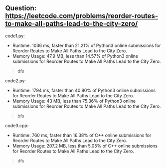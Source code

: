 ## Question: https://leetcode.com/problems/reorder-routes-to-make-all-paths-lead-to-the-city-zero/

code1.py:
* Runtime: 1036 ms, faster than 21.21% of Python3 online submissions for Reorder Routes to Make All Paths Lead to the City Zero.
* Memory Usage: 47.9 MB, less than 14.57% of Python3 online submissions for Reorder Routes to Make All Paths Lead to the City Zero.
> dfs

code2.py:
* Runtime: 1794 ms, faster than 40.80% of Python3 online submissions for Reorder Routes to Make All Paths Lead to the City Zero.
* Memory Usage: 43 MB, less than 75.36% of Python3 online submissions for Reorder Routes to Make All Paths Lead to the City Zero.
> bfs

code3.cpp:
* Runtime: 760 ms, faster than 16.38% of C++ online submissions for Reorder Routes to Make All Paths Lead to the City Zero.
* Memory Usage: 207.2 MB, less than 5.05% of C++ online submissions for Reorder Routes to Make All Paths Lead to the City Zero.
> dfs